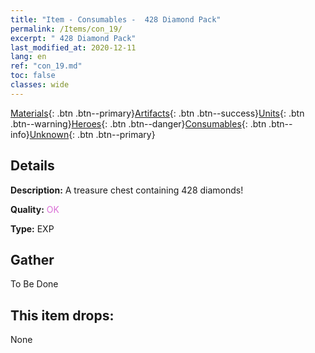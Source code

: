 ```yaml
---
title: "Item - Consumables -  428 Diamond Pack"
permalink: /Items/con_19/
excerpt: " 428 Diamond Pack"
last_modified_at: 2020-12-11
lang: en
ref: "con_19.md"
toc: false
classes: wide
---
```

 [Materials](/Items/){: .btn .btn--primary}[Artifacts](/Items/Artifacts/){: .btn .btn--success}[Units](/Items/Units/){: .btn .btn--warning}[Heroes](/Items/Heroes/){: .btn .btn--danger}[Consumables](/Items/Consumables/){: .btn .btn--info}[Unknown](/Items/Unknown/){: .btn .btn--primary}

## Details
 **Description:** A treasure chest containing 428 diamonds!

 **Quality:** <span style="color: #DA70D6">OK</span>

 **Type:** EXP

## Gather

  To Be Done

## This item drops:

  None

